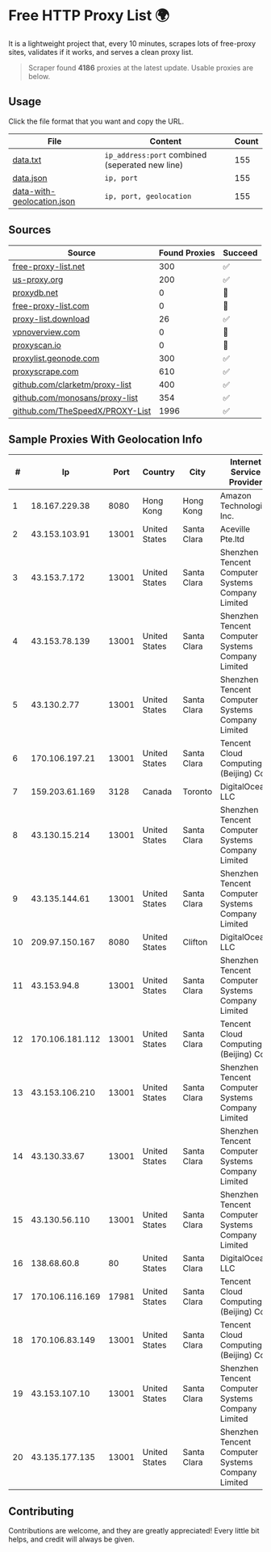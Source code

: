 
# Free HTTP Proxy List 🌍

It is a lightweight project that, every 10 minutes, scrapes lots of free-proxy sites, validates if it works, and serves a clean proxy list.


> Scraper found **4186** proxies at the latest update. Usable proxies are below.

## Usage

Click the file format that you want and copy the URL.


|File|Content|Count|
|----|-------|-----|
|[data.txt](https://raw.githubusercontent.com/themiralay/Proxy-List-World/master/data.txt)|`ip_address:port` combined (seperated new line)|155|
|[data.json](https://raw.githubusercontent.com/themiralay/Proxy-List-World/master/data.json)|`ip, port`|155|
|[data-with-geolocation.json](https://raw.githubusercontent.com/themiralay/Proxy-List-World/master/data-with-geolocation.json)|`ip, port, geolocation`|155|

## Sources

|Source|Found Proxies|Succeed|
|------|-------------|-------|
|[free-proxy-list.net](https://free-proxy-list.net)|300|✅|
|[us-proxy.org](https://www.us-proxy.org)|200|✅|
|[proxydb.net](http://proxydb.net)|0|🚫|
|[free-proxy-list.com](https://free-proxy-list.com/?page=&port=&type%5B%5D=http&type%5B%5D=https&up_time=0&search=Search)|0|🚫|
|[proxy-list.download](https://www.proxy-list.download/HTTP)|26|✅|
|[vpnoverview.com](https://vpnoverview.com/privacy/anonymous-browsing/free-proxy-servers)|0|🚫|
|[proxyscan.io](https://www.proxyscan.io)|0|🚫|
|[proxylist.geonode.com](https://proxylist.geonode.com/api/proxy-list?limit=300&page=1&sort_by=lastChecked&sort_type=desc&protocols=http,https)|300|✅|
|[proxyscrape.com](https://api.proxyscrape.com/v2/?request=displayproxies&protocol=http&timeout=10000&country=all&ssl=all&anonymity=all)|610|✅|
|[github.com/clarketm/proxy-list](https://raw.githubusercontent.com/clarketm/proxy-list/master/proxy-list-raw.txt)|400|✅|
|[github.com/monosans/proxy-list](https://raw.githubusercontent.com/monosans/proxy-list/main/proxies/http.txt)|354|✅|
|[github.com/TheSpeedX/PROXY-List](https://raw.githubusercontent.com/TheSpeedX/PROXY-List/master/http.txt)|1996|✅|


## Sample Proxies With Geolocation Info

|#|Ip|Port|Country|City|Internet Service Provider|
|-|--|----|-------|----|-------------------------|
|1|18.167.229.38|8080|Hong Kong|Hong Kong|Amazon Technologies Inc.|
|2|43.153.103.91|13001|United States|Santa Clara|Aceville Pte.ltd|
|3|43.153.7.172|13001|United States|Santa Clara|Shenzhen Tencent Computer Systems Company Limited|
|4|43.153.78.139|13001|United States|Santa Clara|Shenzhen Tencent Computer Systems Company Limited|
|5|43.130.2.77|13001|United States|Santa Clara|Shenzhen Tencent Computer Systems Company Limited|
|6|170.106.197.21|13001|United States|Santa Clara|Tencent Cloud Computing (Beijing) Co|
|7|159.203.61.169|3128|Canada|Toronto|DigitalOcean, LLC|
|8|43.130.15.214|13001|United States|Santa Clara|Shenzhen Tencent Computer Systems Company Limited|
|9|43.135.144.61|13001|United States|Santa Clara|Shenzhen Tencent Computer Systems Company Limited|
|10|209.97.150.167|8080|United States|Clifton|DigitalOcean, LLC|
|11|43.153.94.8|13001|United States|Santa Clara|Shenzhen Tencent Computer Systems Company Limited|
|12|170.106.181.112|13001|United States|Santa Clara|Tencent Cloud Computing (Beijing) Co|
|13|43.153.106.210|13001|United States|Santa Clara|Shenzhen Tencent Computer Systems Company Limited|
|14|43.130.33.67|13001|United States|Santa Clara|Shenzhen Tencent Computer Systems Company Limited|
|15|43.130.56.110|13001|United States|Santa Clara|Shenzhen Tencent Computer Systems Company Limited|
|16|138.68.60.8|80|United States|Santa Clara|DigitalOcean, LLC|
|17|170.106.116.169|17981|United States|Santa Clara|Tencent Cloud Computing (Beijing) Co|
|18|170.106.83.149|13001|United States|Santa Clara|Tencent Cloud Computing (Beijing) Co|
|19|43.153.107.10|13001|United States|Santa Clara|Shenzhen Tencent Computer Systems Company Limited|
|20|43.135.177.135|13001|United States|Santa Clara|Shenzhen Tencent Computer Systems Company Limited|



## Contributing

Contributions are welcome, and they are greatly appreciated! Every
little bit helps, and credit will always be given.

